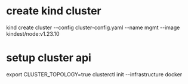 # create kind cluster
kind create cluster --config cluster-config.yaml --name mgmt --image kindest/node:v1.23.10

# setup cluster api
export CLUSTER_TOPOLOGY=true
clusterctl init --infrastructure docker
